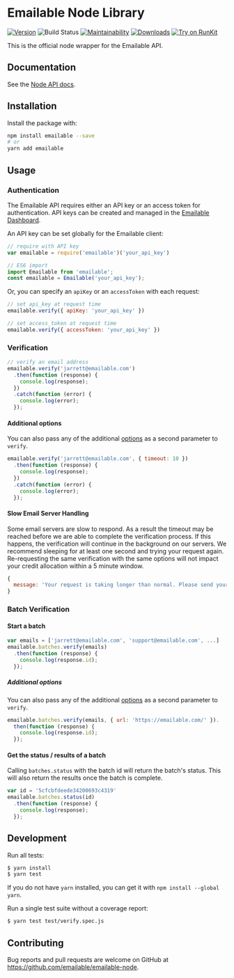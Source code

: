 # Emailable Node Library

[![Version](https://img.shields.io/npm/v/emailable.svg)](https://www.npmjs.org/package/emailable)
![Build Status](https://github.com/emailable/emailable-node/actions/workflows/ci.yml/badge.svg)
[![Maintainability](https://api.codeclimate.com/v1/badges/e1f07e3080d7ed2ca09e/maintainability)](https://codeclimate.com/github/emailable/emailable-node/maintainability)
[![Downloads](https://img.shields.io/npm/dm/emailable.svg)](https://www.npmjs.com/package/emailable)
[![Try on RunKit](https://badge.runkitcdn.com/emailable.svg)](https://runkit.com/npm/emailable)

This is the official node wrapper for the Emailable API.

## Documentation

See the [Node API docs](https://emailable.com/docs/api/?javascript).

## Installation

Install the package with:

```sh
npm install emailable --save
# or
yarn add emailable
```

## Usage

### Authentication

The Emailable API requires either an API key or an access token for
authentication. API keys can be created and managed in the
[Emailable Dashboard](https://app.emailable.com/api).

An API key can be set globally for the Emailable client:

```javascript
// require with API key
var emailable = require('emailable')('your_api_key')

// ES6 import
import Emailable from 'emailable';
const emailable = Emailable('your_api_key');
```

Or, you can specify an `apiKey` or an `accessToken` with each request:

```javascript
// set api_key at request time
emailable.verify({ apiKey: 'your_api_key' })

// set access_token at request time
emailable.verify({ accessToken: 'your_api_key' })
```

### Verification

```javascript
// verify an email address
emailable.verify('jarrett@emailable.com')
  .then(function (response) {
    console.log(response);
  })
  .catch(function (error) {
    console.log(error);
  });
```

#### Additional options

You can also pass any of the additional
[options](https://emailable.com/docs/api?javascript#verify-an-email)
as a second parameter to `verify`.

```javascript
emailable.verify('jarrett@emailable.com', { timeout: 10 })
  .then(function (response) {
    console.log(response);
  })
  .catch(function (error) {
    console.log(error);
  });
```

#### Slow Email Server Handling

Some email servers are slow to respond. As a result the timeout may be reached
before we are able to complete the verification process. If this happens, the
verification will continue in the background on our servers. We recommend
sleeping for at least one second and trying your request again. Re-requesting
the same verification with the same options will not impact your credit
allocation within a 5 minute window.

```javascript
{
  message: 'Your request is taking longer than normal. Please send your request again.'
}
```

### Batch Verification

#### Start a batch

```javascript
var emails = ['jarrett@emailable.com', 'support@emailable.com', ...]
emailable.batches.verify(emails)
  .then(function (response) {
    console.log(response.id);
  });
```

##### Additional options

You can also pass any of the additional
[options](https://emailable.com/docs/api?javascript#verify-a-batch-of-emails)
as a second parameter to `verify`.

```javascript
emailable.batches.verify(emails, { url: 'https://emailable.com/' }).
  then(function (response) {
    console.log(response.id);
  });
```

#### Get the status / results of a batch

Calling `batches.status` with the batch id will return the batch's status.
This will also return the results once the batch is complete.

```javascript
var id = '5cfcbfdeede34200693c4319'
emailable.batches.status(id)
  .then(function (response) {
    console.log(response);
  });
```

## Development

Run all tests:

```sh
$ yarn install
$ yarn test
```

If you do not have `yarn` installed, you can get it with `npm install --global
yarn`.

Run a single test suite without a coverage report:

```sh
$ yarn test test/verify.spec.js
```

## Contributing

Bug reports and pull requests are welcome on GitHub at
https://github.com/emailable/emailable-node.
